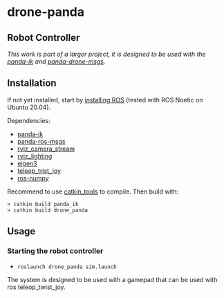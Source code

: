 drone-panda
===========
Robot Controller
----------------

*This work is part of a larger project, it is designed to be used with the
[panda-ik](https://github.com/emmanuel-senft/panda_ik) and [panda-drone-msgs](https://github.com/emmanuel-senft/drone-ros-msgs).*

Installation
------------

If not yet installed, start by [installing
ROS](http://wiki.ros.org/ROS/Installation) (tested with ROS Noetic on Ubuntu 20.04).

Dependencies:
- [panda-ik](https://github.com/emmanuel-senft/panda_ik)
- [panda-ros-msgs](https://github.com/emmanuel-senft/panda-ros-msgs)
- [rviz_camera_stream](https://github.com/lucasw/rviz_camera_stream)
- [rviz_lighting](https://github.com/mogumbo/rviz_lighting)
- [eigen3](https://eigen.tuxfamily.org/dox/)
- [teleop_trist_joy](http://wiki.ros.org/teleop_twist_joy)
- [ros-numpy](http://wiki.ros.org/ros_numpy)

Recommend to use [catkin_tools](https://catkin-tools.readthedocs.io/en/latest/) to compile.
Then build with:

```
> catkin build panda_ik
> catkin build drone_panda
```

Usage
-----

### Starting the robot controller 
- `roslaunch drone_panda sim.launch`

The system is designed to be used with a gamepad that can be used with ros teleop_twist_joy.
